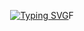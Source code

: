 <p align="center">
  <a href="https://git.io/typing-svg"><img src="https://readme-typing-svg.demolab.com?font=Plaster&pause=1000&center=true&vCenter=true&width=435&lines=Welcome+To+My+GitHub+Profile" alt="Typing SVG" /></a>F
</p>
